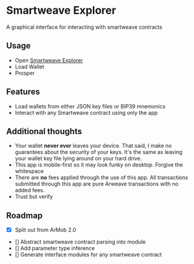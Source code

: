 # Smartweave Explorer

A graphical interface for interacting with smartweave contracts

## Usage

- Open [Smartweave Explorer](https://acolytec3.github.io/smartweave-explorer)
- Load Wallet
- Prosper

## Features
- Load wallets from either JSON key files or BIP39 mnemonics
- Interact with any Smartweave contract using only the app 

## Additional thoughts
 - Your wallet **never ever** leaves your device.  That said, I make no guarantees about the security of your keys. It's the same as leaving your wallet key file lying around on your hard drive.
 - This app is mobile-first so it may look funky on desktop.  Forgive the whitespace
 - There are **no** fees applied through the use of this app. All transactions submitted through this app are pure Arweave transactions with no added fees. 
 - Trust but verify
 
 ## Roadmap
- [x] Split out from ArMob 2.0
- [] Abstract smartweave contract parsing into module
- [] Add parameter type inference
- [] Generate interface modules for any smartweave contract


